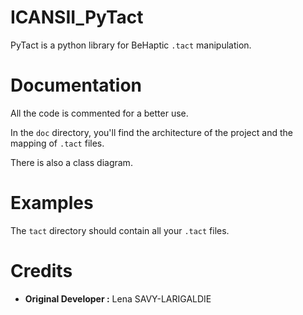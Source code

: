 # ICANSII_PyTact

PyTact is a python library for BeHaptic `.tact` manipulation.

# Documentation

All the code is commented for a better use.

In the `doc` directory, you'll find the architecture of the project and the mapping of `.tact` files.

There is also a class diagram.

# Examples

The `tact` directory should contain all your `.tact` files.

# Credits

 - **Original Developer :** Lena SAVY-LARIGALDIE